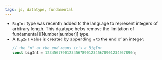 ```yaml
---
tags: js, datatype, fundamental
---
```


- `BigInt` type was recently added to the language to represent integers of arbitrary length. This datatype helps remove the limitation of fundamental [[Number|number]] type.
- A `BigInt` value is created by appending `n` to the end of an integer:
	```javascript
	// the "n" at the end means it's a BigInt
	const bigInt = 1234567890123456789012345678901234567890n;
	```